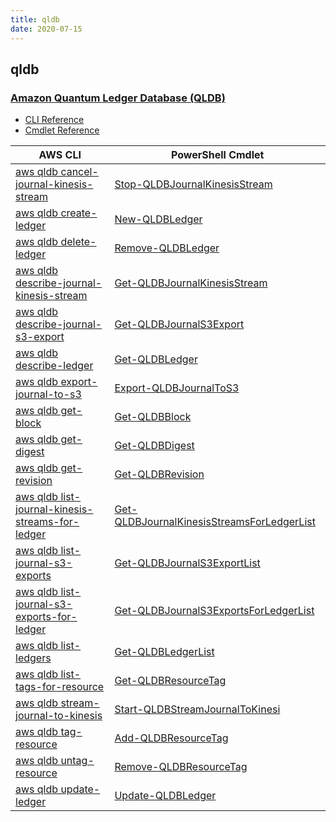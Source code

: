 ```yaml
---
title: qldb
date: 2020-07-15
---
```


## qldb

### [Amazon Quantum Ledger Database (QLDB)](https://aws.amazon.com/qldb/)

* [CLI Reference](https://docs.aws.amazon.com/cli/latest/reference/qldb/index.html)
* [Cmdlet Reference](https://docs.aws.amazon.com/powershell/latest/reference/items/QLDB_cmdlets.html)

|AWS CLI|PowerShell Cmdlet|
|----|----|
|[aws qldb cancel-journal-kinesis-stream](https://docs.aws.amazon.com/cli/latest/reference/qldb/cancel-journal-kinesis-stream.html)|[Stop-QLDBJournalKinesisStream](https://docs.aws.amazon.com/powershell/latest/reference/items/Stop-QLDBJournalKinesisStream.html)|
|[aws qldb create-ledger](https://docs.aws.amazon.com/cli/latest/reference/qldb/create-ledger.html)|[New-QLDBLedger](https://docs.aws.amazon.com/powershell/latest/reference/items/New-QLDBLedger.html)|
|[aws qldb delete-ledger](https://docs.aws.amazon.com/cli/latest/reference/qldb/delete-ledger.html)|[Remove-QLDBLedger](https://docs.aws.amazon.com/powershell/latest/reference/items/Remove-QLDBLedger.html)|
|[aws qldb describe-journal-kinesis-stream](https://docs.aws.amazon.com/cli/latest/reference/qldb/describe-journal-kinesis-stream.html)|[Get-QLDBJournalKinesisStream](https://docs.aws.amazon.com/powershell/latest/reference/items/Get-QLDBJournalKinesisStream.html)|
|[aws qldb describe-journal-s3-export](https://docs.aws.amazon.com/cli/latest/reference/qldb/describe-journal-s3-export.html)|[Get-QLDBJournalS3Export](https://docs.aws.amazon.com/powershell/latest/reference/items/Get-QLDBJournalS3Export.html)|
|[aws qldb describe-ledger](https://docs.aws.amazon.com/cli/latest/reference/qldb/describe-ledger.html)|[Get-QLDBLedger](https://docs.aws.amazon.com/powershell/latest/reference/items/Get-QLDBLedger.html)|
|[aws qldb export-journal-to-s3](https://docs.aws.amazon.com/cli/latest/reference/qldb/export-journal-to-s3.html)|[Export-QLDBJournalToS3](https://docs.aws.amazon.com/powershell/latest/reference/items/Export-QLDBJournalToS3.html)|
|[aws qldb get-block](https://docs.aws.amazon.com/cli/latest/reference/qldb/get-block.html)|[Get-QLDBBlock](https://docs.aws.amazon.com/powershell/latest/reference/items/Get-QLDBBlock.html)|
|[aws qldb get-digest](https://docs.aws.amazon.com/cli/latest/reference/qldb/get-digest.html)|[Get-QLDBDigest](https://docs.aws.amazon.com/powershell/latest/reference/items/Get-QLDBDigest.html)|
|[aws qldb get-revision](https://docs.aws.amazon.com/cli/latest/reference/qldb/get-revision.html)|[Get-QLDBRevision](https://docs.aws.amazon.com/powershell/latest/reference/items/Get-QLDBRevision.html)|
|[aws qldb list-journal-kinesis-streams-for-ledger](https://docs.aws.amazon.com/cli/latest/reference/qldb/list-journal-kinesis-streams-for-ledger.html)|[Get-QLDBJournalKinesisStreamsForLedgerList](https://docs.aws.amazon.com/powershell/latest/reference/items/Get-QLDBJournalKinesisStreamsForLedgerList.html)|
|[aws qldb list-journal-s3-exports](https://docs.aws.amazon.com/cli/latest/reference/qldb/list-journal-s3-exports.html)|[Get-QLDBJournalS3ExportList](https://docs.aws.amazon.com/powershell/latest/reference/items/Get-QLDBJournalS3ExportList.html)|
|[aws qldb list-journal-s3-exports-for-ledger](https://docs.aws.amazon.com/cli/latest/reference/qldb/list-journal-s3-exports-for-ledger.html)|[Get-QLDBJournalS3ExportsForLedgerList](https://docs.aws.amazon.com/powershell/latest/reference/items/Get-QLDBJournalS3ExportsForLedgerList.html)|
|[aws qldb list-ledgers](https://docs.aws.amazon.com/cli/latest/reference/qldb/list-ledgers.html)|[Get-QLDBLedgerList](https://docs.aws.amazon.com/powershell/latest/reference/items/Get-QLDBLedgerList.html)|
|[aws qldb list-tags-for-resource](https://docs.aws.amazon.com/cli/latest/reference/qldb/list-tags-for-resource.html)|[Get-QLDBResourceTag](https://docs.aws.amazon.com/powershell/latest/reference/items/Get-QLDBResourceTag.html)|
|[aws qldb stream-journal-to-kinesis](https://docs.aws.amazon.com/cli/latest/reference/qldb/stream-journal-to-kinesis.html)|[Start-QLDBStreamJournalToKinesi](https://docs.aws.amazon.com/powershell/latest/reference/items/Start-QLDBStreamJournalToKinesi.html)|
|[aws qldb tag-resource](https://docs.aws.amazon.com/cli/latest/reference/qldb/tag-resource.html)|[Add-QLDBResourceTag](https://docs.aws.amazon.com/powershell/latest/reference/items/Add-QLDBResourceTag.html)|
|[aws qldb untag-resource](https://docs.aws.amazon.com/cli/latest/reference/qldb/untag-resource.html)|[Remove-QLDBResourceTag](https://docs.aws.amazon.com/powershell/latest/reference/items/Remove-QLDBResourceTag.html)|
|[aws qldb update-ledger](https://docs.aws.amazon.com/cli/latest/reference/qldb/update-ledger.html)|[Update-QLDBLedger](https://docs.aws.amazon.com/powershell/latest/reference/items/Update-QLDBLedger.html)|

